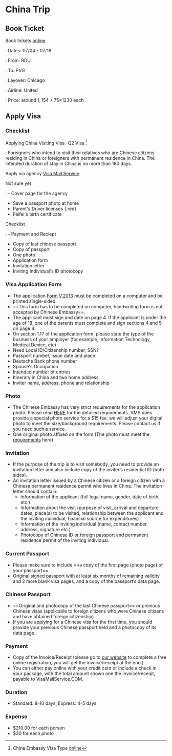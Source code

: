 # China Trip



## Book Ticket

Book tickets [online](https://www.justfly.com)

: Dates: 07/04 - 07/18

: From: RDU

: To: PVG 

: Layover: Chicago

: Airline: United

: Price: around $1,154+75=$1230 each

## Apply Visa

### Checklist

Applying China Visiting Visa -Q2 Visa [^visa]

: Foreigners who intend to visit their relatives who are Chinese citizens residing in China or foreigners with permanent residence in China. The intended duration of stay in China is no more than 180 days.

Apply via agency [Visa Mail Service](http://www.visamailservice.com/q2-visiting-visa/)


Not sure yet

: - Cover page for the agency
  - Save a passport photo at home
  - Parent's Driver licenses {.red}
  - Feifei's birth certificate

Checklist

: - Payment and Reciept
  - Copy of last chinese passport
  - Copy of passport
  - One photo
  - Application form
  - Invitation letter
  - Inviting Individual's ID photocopy


### Visa Application Form

- The application [Form V.2013](https://www.visamailservice.com/forms/) must be completed on a computer and be printed single-sided.
- ==This form has to be completed on computer, handwriting form is not accepted by Chinese Embassy==.
- The applicant must sign and date on page 4. If the applicant is under the age of 18, one of the parents must complete and sign sections 4 and 5 on page 4.  
- On section 1.17 of the application form, please state the type of the business of your employer (for example, Information Technology, Medical Device, etc)
- Need Local ID/Citizenship number, SSN? 
- Passport number, issue date and place 
- Deutsche Bank phone number 
- Spouse's Occupation
- Intended number of entries
- Itinerary in China and two home address
- Inviter name, address, phone and relationship

### Photo

- The Chinese Embassy has very strict requirements for the application photo. Please read [HERE](http://www.china-embassy.org/eng/visas/W020161206207988735166.jpg) for the detailed requirements. VMS does provide a special photo service for a $15 fee, we will adjust your digital photo to meet the size/background requirements. Please contact us if you need such a service.
- One original photo affixed on the form (The photo must meet the [requirements](http://www.china-embassy.org/eng/visas/W020161206207988735166.jpg) here)

### Invitation

- If the purpose of the trip is to visit somebody, you need to provide an invitation letter and also include copy of the inviter’s residential ID (both sides).
- An invitation letter issued by a Chinese citizen or a foreign citizen with a Chinese permanent residence permit who lives in China. The invitation letter should contain: 
  - Information of the applicant (full legal name, gender, date of birth, etc.)
  - Information about the visit (purpose of visit, arrival and departure dates, place(s) to be visited, relationship between the applicant and the inviting individual, financial source for expenditures)
  - Information of the inviting individual (name, contact number, address, signature etc.)
  - Photocopy of Chinese ID or foreign passport and permanent residence permit of the inviting individual.

### Current Passport

- Please make sure to include ==a copy of the first page (photo page) of your passport==.
- Original signed passport with at least six months of remaining validity and 2 more blank visa pages, and a copy of the passport’s data page.


### Chinese Passport

- ==Original and photocopy of the last Chinese passport== or previous Chinese visas (applicable to foreign citizens who were Chinese citizens and have obtained foreign citizenship)
- If you are applying for a Chinese visa for the first time, you should provide your previous Chinese passport held and a photocopy of its data page.

### Payment

- Copy of the Invoice/Receipt (please go to [our website](www.visamailservice.com) to complete a free online registration, you will get the invoice/receipt at the end.)
- You can either pay online with your credit card or include a check in your package, with the total amount shown one the invoice/receipt, payable to VisaMailService.COM.


### Duration

- Standard: 8-10 days, Express: 4-5 days

### Expense

- $210.00 for each person
- $30 for each photo

[^visa]: China Embassy Visa Type [online](http://www.china-embassy.org/eng/visas/hrsq/)